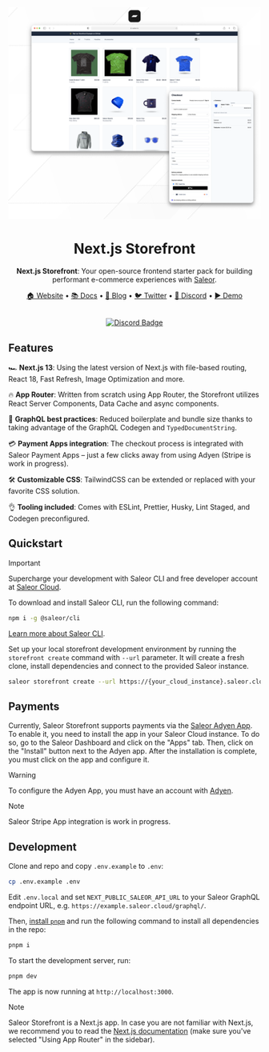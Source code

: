 ![Nextjs Storefront](./storefront.png)

<div align="center">
  <h1>Next.js Storefront</h1>
  
  <p><b>Next.js Storefront</b>: Your open-source frontend starter pack for building performant e-commerce experiences with <a href="https://github.com/saleor/saleor">Saleor</a>.
</div>

<div align="center">
  <a href="https://saleor.io/">🏠 Website</a>
  <span> • </span>
  <a href="https://docs.saleor.io/docs/3.x">📚 Docs</a>
  <span> • </span>
  <a href="https://saleor.io/blog/">📰 Blog</a>
  <span> • </span>
  <a href="https://twitter.com/getsaleor">🐦 Twitter</a>
  <span> • </span>
  <a href="https://discord.gg/H52JTZAtSH">💬 Discord</a>
  <span> • </span>
  <a href="https://storefront-git-canary-saleorcommerce.vercel.app/">▶️ Demo</a>
</div>

<br/>
<div align="center">
  
[![Discord Badge](https://dcbadge.vercel.app/api/server/H52JTZAtSH)](https://discord.gg/H52JTZAtSH)

</div>

## Features

🏎️ **Next.js 13**: Using the latest version of Next.js with file-based routing, React 18, Fast Refresh, Image Optimization and more.

🔥 **App Router**: Written from scratch using App Router, the Storefront utilizes React Server Components, Data Cache and async components.

🦄 **GraphQL best practices**: Reduced boilerplate and bundle size thanks to taking advantage of the GraphQL Codegen and `TypedDocumentString`.

💳 **Payment Apps integration**: The checkout process is integrated with Saleor Payment Apps – just a few clicks away from using Adyen (Stripe is work in progress).

🛠️ **Customizable CSS**: TailwindCSS can be extended or replaced with your favorite CSS solution.

👌 **Tooling included**: Comes with ESLint, Prettier, Husky, Lint Staged, and Codegen preconfigured.

## Quickstart

> [!IMPORTANT]
> Supercharge your development with Saleor CLI and free developer account at [Saleor Cloud](https://cloud.saleor.io/).

To download and install Saleor CLI, run the following command:

```bash
npm i -g @saleor/cli
```

[Learn more about Saleor CLI](https://docs.saleor.io/docs/3.x/cli).

Set up your local storefront development environment by running the `storefront create` command with `--url` parameter. It will create a fresh clone, install dependencies and connect to the provided Saleor instance.

```bash
saleor storefront create --url https://{your_cloud_instance}.saleor.cloud
```

## Payments

Currently, Saleor Storefront supports payments via the [Saleor Adyen App](https://docs.saleor.io/docs/3.x/developer/app-store/apps/adyen). To enable it, you need to install the app in your Saleor Cloud instance. To do so, go to the Saleor Dashboard and click on the "Apps" tab. Then, click on the "Install" button next to the Adyen app. After the installation is complete, you must click on the app and configure it.

> [!WARNING]
> To configure the Adyen App, you must have an account with [Adyen](https://www.adyen.com/).

> [!NOTE]
> Saleor Stripe App integration is work in progress.

## Development

Clone and repo and copy `.env.example` to `.env`:

```bash
cp .env.example .env
```

Edit `.env.local` and set `NEXT_PUBLIC_SALEOR_API_URL` to your Saleor GraphQL endpoint URL, e.g. `https://example.saleor.cloud/graphql/`.

Then, [install `pnpm`](https://pnpm.io/installation) and run the following command to install all dependencies in the repo:

```bash
pnpm i
```

To start the development server, run:

```bash
pnpm dev
```

The app is now running at `http://localhost:3000`.

> [!NOTE]
> Saleor Storefront is a Next.js app. In case you are not familiar with Next.js, we recommend you to read the [Next.js documentation](https://nextjs.org/docs) (make sure you've selected "Using App Router" in the sidebar).
